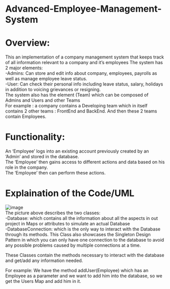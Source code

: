 # Advanced-Employee-Management-System  
# Overview:  
This an implementation of a company management system that keeps track of all information relevant to a company and it’s employees The system has 2 major elements:  
-Admins: Can store and edit info about company, employees, payrolls as well as manage employee leave status.  
-User: Can check their personal info including leave status, salary, holidays in addition to voicing grievances or resigning.  
The system also has the element (Team) which can be composed of Admins and Users and other Teams  
For example : a company contains a Developing team which in itself contains 2 other teams : FrontEnd and BackEnd. And then these 2 teams contain Employees.  
  
# Functionality:  
An ‘Employee’ logs into an existing account previously created by an ‘Admin’ and stored in the database.  
The ‘Employee’ then gains access to different actions and data based on his role in the company.  
The ‘Employee’ then can perform these actions.  
  
# Explaination of the Code/UML  
![image](https://user-images.githubusercontent.com/44644160/155875290-63414213-7456-4a12-a629-f026c8c96704.png)  
The picture above describes the two classes:  
-Database: which contains all the information about all the aspects in out project in Maps or attributes to simulate an actual Database  
-DatabaseConnection: which is the only way to interact with the Database through its methods. This Class also showcases the Singleton Design Pattern in which you can only have one connection to the database to avoid  
any possible problems caused by multiple connections at a time.  
  
These Classes contain the methods necessary to interact with the database and get/add any information needed.  
  
For example: We have the method addUser(Employee) which has an Employee as a parameter and we want to add him into the database, so we get the Users Map and add him in it.  

